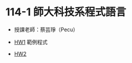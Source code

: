 # 114-1 師大科技系程式語言
- 授課老師：蔡芸琤（Pecu）

- [HW1](https://github.com/peculab/PROGRAM/blob/main/HW1_%E6%97%A5%E5%B8%B8%E6%94%AF%E5%87%BA%E9%80%9F%E7%AE%97%E8%88%87%E5%88%86%E6%94%A4.ipynb) 範例程式
- [HW2](https://github.com/peculab/PROGRAM/blob/main/HW2_%E6%88%90%E7%B8%BE%E4%B8%80%E6%9C%AC%E9%80%9A.ipynb)
